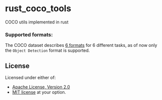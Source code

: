 # rust_coco_tools
COCO utils implemented in rust

### Supported formats:
The COCO dataset describes [6 formats](https://cocodataset.org/#format-data) for 6 different tasks, as of now only the `Object Detection` format is supported.

## License
Licensed under either of:
- [Apache License, Version 2.0](http://www.apache.org/licenses/LICENSE-2.0)
- [MIT license](http://opensource.org/licenses/MIT)
at your option.
